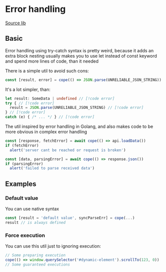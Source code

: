 # Error handling
[Source lib](https://github.com/TheLucifurry/cope)

## Basic
Error handling using try-catch syntax is pretty weird,
because it adds an extra block nesting usually makes you to
use let instead of const keyword and spend more lines of code, than it needed

There is a simple util to avoid such cons:
```ts
const [result, error] = cope(() => JSON.parse(UNRELIABLE_JSON_STRING))
```
It's a lot simpler, than:
```ts
let result: SomeData | undefined // [!code error]
try { // [!code error]
  result = JSON.parse(UNRELIABLE_JSON_STRING) // [!code error]
} // [!code error]
catch (e) { /* ... */ } // [!code error]
```

The util inspired by error handling in Golang,
and also makes code to be more obvious in complex error handling

```ts
const [response, fetchError] = await cope(() => api.loadData())
if (fetchError)
  alert('server cant be reached or request is broken')

const [data, parsingError] = await cope(() => response.json())
if (parsingError)
  alert('failed to parse received data')
```

## Examples
### Default value
You can use native syntax
```ts
const [result = 'default value', syncParseErr] = cope(...)
result // is always defined
```

### Force execution
You can use this util just to ignoring execution:
```ts
// Some preparing execution
cope(() => window.querySelector('#dynamic-element').scrollTo(123, 0))
// Some guaranteed executions
```
